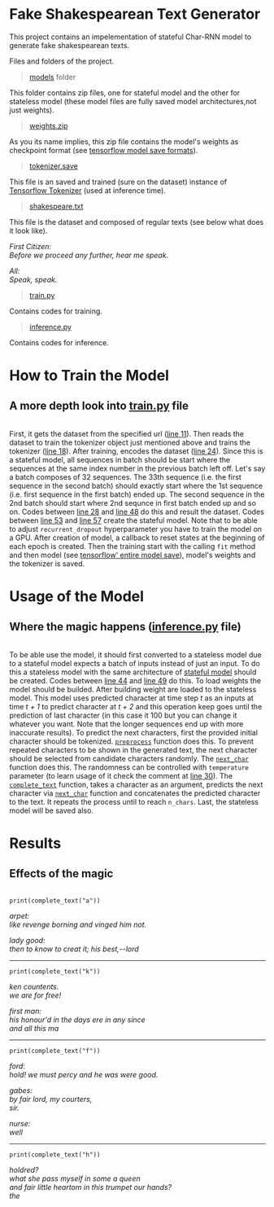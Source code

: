 # Fake Shakespearean Text Generator

This project contains an impelementation of stateful Char-RNN model to generate fake shakespearean texts.

Files and folders of the project.

> [models](https://github.com/recep-yildirim/Fake-Shakespearean-Text-Generator/tree/master/models) folder

This folder contains zip files, one for stateful model and the other for stateless model (these model files are fully saved model architectures,not just weights).

> [weights.zip](https://github.com/recep-yildirim/Fake-Shakespearean-Text-Generator/blob/master/weights.zip)

As you its name implies, this zip file contains the model's weights as checkpoint format (see [tensorflow model save formats](https://www.tensorflow.org/tutorials/keras/save_and_load#manually_save_weights)).

> [tokenizer.save](https://github.com/recep-yildirim/Fake-Shakespearean-Text-Generator/blob/master/tokenizer.save)

This file is an saved and trained (sure on the dataset) instance of 
[Tensorflow Tokenizer](https://www.tensorflow.org/api_docs/python/tf/keras/preprocessing/text/Tokenizer) (used at inference time).

> [shakespeare.txt](https://github.com/recep-yildirim/Fake-Shakespearean-Text-Generator/blob/master/shakespeare.txt)

This file is the dataset and composed of regular texts (see below what does it look like).

*First Citizen:*  
*Before we proceed any further, hear me speak.*
 
*All:*  
*Speak, speak.*

> [train.py](https://github.com/recep-yildirim/Fake-Shakespearean-Text-Generator/blob/master/train.py)

Contains codes for training.

> [inference.py](https://github.com/recep-yildirim/Fake-Shakespearean-Text-Generator/blob/master/inference.py)

Contains codes for inference.

# How to Train the Model
## A more depth look into [train.py](https://github.com/recep-yildirim/Fake-Shakespearean-Text-Generator/blob/master/train.py) file
\
First, it gets the dataset from the specified url ([line 11](https://github.com/recep-yildirim/Fake-Shakespearean-Text-Generator/blob/6277815bfc43c361186238e00de060d160822e8b/train.py#L11)). Then reads the dataset to train the tokenizer object just mentioned above and trains the tokenizer ([line 18](https://github.com/recep-yildirim/Fake-Shakespearean-Text-Generator/blob/6277815bfc43c361186238e00de060d160822e8b/train.py#L18)). After training, encodes the dataset ([line 24](https://github.com/recep-yildirim/Fake-Shakespearean-Text-Generator/blob/6277815bfc43c361186238e00de060d160822e8b/train.py#L24)). Since this is a stateful model, all sequences in batch should be  start where the sequences at the same index number in the previous batch left off. Let's say a batch composes of 32 sequences. The 33th sequence (i.e. the first sequence in the second batch) should exactly start where the 1st sequence (i.e. first sequence in the first batch) ended up. The second sequence in the 2nd batch should start where 2nd sequnce in first batch ended up and so on. Codes between [line 28](https://github.com/recep-yildirim/Fake-Shakespearean-Text-Generator/blob/6277815bfc43c361186238e00de060d160822e8b/train.py#L28) and [line 48](https://github.com/recep-yildirim/Fake-Shakespearean-Text-Generator/blob/6277815bfc43c361186238e00de060d160822e8b/train.py#L48) do this and result the dataset. Codes between [line 53](https://github.com/recep-yildirim/Fake-Shakespearean-Text-Generator/blob/6277815bfc43c361186238e00de060d160822e8b/train.py#L53) and [line 57](https://github.com/recep-yildirim/Fake-Shakespearean-Text-Generator/blob/6277815bfc43c361186238e00de060d160822e8b/train.py#L57) create the stateful model. Note that to be able to adjust <code>recurrent_dropout</code> hyperparameter you have to train the model on a GPU. After creation of model, a callback to reset states at the beginning of each epoch is created. Then the training start with the calling <code>fit</code> method and then model (see [tensorflow' entire model save](https://www.tensorflow.org/tutorials/keras/save_and_load#save_the_entire_model)), model's weights and the tokenizer is saved.

# Usage of the Model
## Where the magic happens ([inference.py](https://github.com/recep-yildirim/Fake-Shakespearean-Text-Generator/blob/master/inference.py) file) 
\
To be able use the model, it should first converted to a stateless model due to a stateful model expects a batch of inputs instead of just an input.
To do this a stateless model with the same architecture of [stateful model](https://github.com/recep-yildirim/Fake-Shakespearean-Text-Generator/blob/master/inference.py#L44) should be created. Codes between [line 44](https://github.com/recep-yildirim/Fake-Shakespearean-Text-Generator/blob/master/inference.py#L44) and [line 49](https://github.com/recep-yildirim/Fake-Shakespearean-Text-Generator/blob/master/inference.py#L49) do this.
To load weights the model should be builded. After building weight are loaded to the stateless model. This model uses predicted character at time step *t* as an inputs at time *t + 1* to predict character at *t + 2* and this operation keep goes until the prediction of last character (in this case it 100 but you can change it whatever you want. Note that the longer sequences end up with more inaccurate results). To predict the next characters, first the provided initial character should be tokenized. [<code>preprocess</code>](https://github.com/recep-yildirim/Fake-Shakespearean-Text-Generator/blob/master/inference.py#L7) function does this. To prevent repeated characters to be shown in the generated text, the next character should be selected from candidate characters randomly. The [<code>next_char</code>](https://github.com/recep-yildirim/Fake-Shakespearean-Text-Generator/blob/master/inference.py#L11) function does this. The randomness can be controlled with <code>temperature</code> parameter (to learn usage of it check the comment at [line 30](https://github.com/recep-yildirim/Fake-Shakespearean-Text-Generator/blob/master/inference.py#L30)). The [<code>complete_text</code>](https://github.com/recep-yildirim/Fake-Shakespearean-Text-Generator/blob/master/inference.py#L18) function, takes a character as an argument, predicts the next character via [<code>next_char</code>](https://github.com/recep-yildirim/Fake-Shakespearean-Text-Generator/blob/master/inference.py#L11) function and concatenates the predicted character to the text. It repeats the process until to reach <code>n_chars</code>. Last, the stateless model will be saved also.

# Results
## Effects of the magic  
\
<code>print(complete_text("a"))</code>  

*arpet:*  
*like revenge borning and vinged him not.*

*lady good:*  
*then to know to creat it; his best,--lord*

--- 

<code>print(complete_text("k"))</code>

*ken countents.*  
*we are for free!*

*first man:*  
*his honour'd in the days ere in any since*  
*and all this ma*

---

<code>print(complete_text("f"))</code>

*ford*:  
*hold! we must percy and he was were good.*  

*gabes:*  
*by fair lord, my courters,*  
*sir.*

*nurse:*  
*well*

---
 
<code>print(complete_text("h"))</code>

*holdred?*  
*what she pass myself in some a queen*  
*and fair little heartom in this trumpet our hands?*  
*the*  
